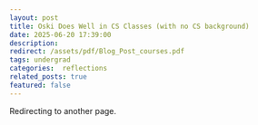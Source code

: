 ```yaml
---
layout: post
title: Oski Does Well in CS Classes (with no CS background)
date: 2025-06-20 17:39:00
description: 
redirect: /assets/pdf/Blog_Post_courses.pdf
tags: undergrad
categories:  reflections
related_posts: true
featured: false
---
```


Redirecting to another page.
